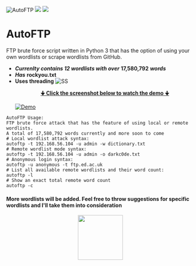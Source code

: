 ![AutoFTP](https://img.shields.io/badge/AutoFTP-Python%203-orange.svg)
![](https://img.shields.io/badge/pypi-requests-orange.svg)
![](https://img.shields.io/badge/pypi-argparse-orange.svg)
# AutoFTP
FTP brute force script written in Python 3 that has the option of using your own wordlists or
scrape wordlists from GitHub.
* ***Currenlty contains 12 wordlists with over*** **17,580,792** ***words***
* ***Has*** **rockyou.txt**
* **Uses threading**
![SS](https://imgur.com/fCY8PcA.png)
<br><a href="https://www.youtube.com/watch?v=1uzuJgQCCHo"><b><p align="center">🠋 Click the screenshot below to watch the demo 🠋</p></b></a>
[![Demo](https://imgur.com/Siw2THn.png)](https://www.youtube.com/watch?v=1uzuJgQCCHo)

```
AutoFTP Usage:
FTP brute force attack that has the feature of using local or remote wordlists.
A total of 17,580,792 words currently and more soon to come
# Local wordlist attack syntax:
autoftp -t 192.168.56.104 -u admin -w dictionary.txt
# Remote wordlist mode syntax:
autoftp -t 192.168.56.104 -u admin -o darkc0de.txt
# Anonymous login syntax:
autoftp -u anonymous -t ftp.ed.ac.uk
# List all available remote wordlists and their word count:
autoftp -l
# Show an exact total remote word count
autoftp -c
```

#### More wordlists will be added. Feel free to throw suggestions for specific wordlists and I'll take them into consideration
<p align="center">
  <img width="120" height="120" src="https://imgur.com/WFurHjU.png">
</p>
